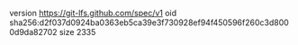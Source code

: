 version https://git-lfs.github.com/spec/v1
oid sha256:d2f037d0924ba0363eb5ca39e3f730928ef94f450596f260c3d8000d9da82702
size 2335
